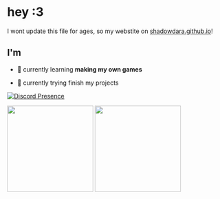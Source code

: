 # hey :3

<!--

<details><summary>MORE</summary><br><p>soon</p></details>

-->

<!--

<pre>
 ______  _                                ______                        
(_____ \| |                              / _____)                       
 _____) ) | ____ _   _    ____  _   _   | /  ___  ____ ____   ____  ___ 
|  ____/| |/ _  | | | |  |    \| | | |  | | (___)/ _  |    \ / _  )/___)
| |     | ( ( | | |_| |  | | | | |_| |  | \____/( ( | | | | ( (/ /|___ |
|_|     |_|\_||_|\__  |  |_|_|_|\__  |   \_____/ \_||_|_|_|_|\____|___/ 
                (____/         (____/                                   
</pre>

-->

I wont update this file for ages, so my webstite on [shadowdara.github.io](https://shadowdara.github.io)!


## I'm

- 🌱 currently learning **making my own games**

- 🔭 currently trying finish my projects


[![Discord Presence](https://lanyard.cnrad.dev/api/843919195187183637)](https://discord.com/users/843919195187183637)


<picture>
  <source
    srcset="https://github-readme-stats.vercel.app/api?username=Shadowdara&theme=midnight-purple&show_icons=true"
    media="(prefers-color-scheme: dark)"
  />
  <source
    srcset="https://github-readme-stats.vercel.app/api?username=Shadowdara&theme=midnight-purple&show_icons=true&bg_color=FFE1FA&text_color=000000&title_color=FF00D8"
    media="(prefers-color-scheme: light), (prefers-color-scheme: no-preference)"
  />
  <img height=200 src="https://github-readme-stats.vercel.app/api?username=Shadowdara&theme=midnight-purple&show_icons=true" />
</picture>

<!-- Graph View Nor -->
<picture>
  <source
    srcset="https://github-readme-stats.vercel.app/api/top-langs/?username=Shadowdara&exclude_repo=upptime&layout=compact&theme=midnight-purple&langs_count=8&hide=markdown,ini"
    media="(prefers-color-scheme: dark)"
  />
  <source
    srcset="https://github-readme-stats.vercel.app/api/top-langs/?username=Shadowdara&exclude_repo=upptime&layout=compact&theme=midnight-purple&bg_color=FFE1FA&text_color=000000&title_color=FF00D8&langs_count=8&hide=markdown,ini"
    media="(prefers-color-scheme: light), (prefers-color-scheme: no-preference)"
  />
  <img height=200 src="https://github-readme-stats.vercel.app/api/top-langs/?username=Shadowdara&exclude_repo=upptime&layout=compact&theme=midnight-purple&langs_count=8&hide=markdown,ini" />
</picture>

<!--

Credits

ASCII Text

<a href="https://manytools.org/hacker-tools/ascii-banner/"></a>


-->

